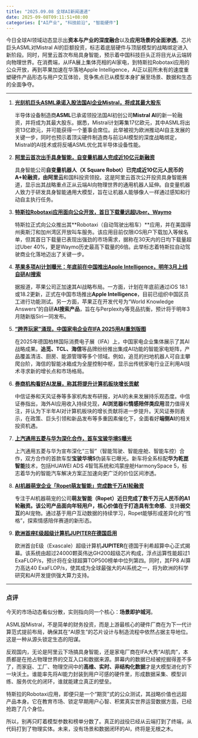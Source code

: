 ```yaml
---
title: "2025.09.08 全球AI新闻速递"
date: 2025-09-08T09:11:51+08:00
categories: ["AI产业", "科技前沿", "智能硬件"]
---
```


今日全球AI领域动态显示出**资本与产业的深度融合**以及**应用场景的全面渗透**。芯片巨头ASML对Mistral AI的巨额投资，标志着底层硬件与顶层模型的战略绑定进入新阶段。同时，阿里云首次布局具身智能，预示着中国科技巨头正将目光从云端转向物理世界。在消费端，从IFA展上集体亮相的AI家电，到特斯拉Robotaxi应用的公众开放，再到苹果加速在华落地Apple Intelligence，AI正以前所未有的速度重塑硬件产品形态与用户交互体验，竞争焦点已从模型本身扩展至场景、数据和生态的全面争夺。

---

1.  [**光刻机巨头ASML承诺入股法国AI企业Mistral，将成其最大股东**](https://www.ithome.com/0/881/125.htm)

    半导体设备制造商**ASML**已承诺领投法国AI初创公司**Mistral AI**的新一轮融资，并将成为其最大股东。据悉，Mistral计划筹集17亿欧元，其中ASML将出资13亿欧元，并可能获得一个董事会席位。此举被视为欧洲推动AI自主发展的关键一步，同时也预示着顶尖硬件制造商与前沿AI模型的深度战略绑定，Mistral的AI技术或将反哺ASML优化其半导体设备性能。

2.  [**阿里云首次出手具身智能，自变量机器人完成近10亿元新融资**](https://www.ithome.com/0/881/118.htm)

    具身智能公司**自变量机器人（X Square Robot）**已完成近10亿元人民币的A+轮融资，由**阿里云**和国科投资领投。这是阿里云首次公开投资具身智能赛道，显示出其战略重点正从云端AI向物理世界的通用机器人延伸。自变量机器人致力于研发具身智能通用大模型，旨在让机器人能够像人一样通过感知和行动自主执行任务。

3.  [**特斯拉Robotaxi应用面向公众开放，首日下载量远超Uber、Waymo**](https://www.ithome.com/0/881/063.htm)

    特斯拉正式向公众推出其**Robotaxi（自动驾驶出租车）**应用，并在美国得州奥斯汀和加州湾区开放叫车服务。该应用目前仅限iOS用户下载加入等候名单，但其首日下载量已表现出强劲的市场需求，据称在30天内的日均下载量超过Uber 40%，更是Waymo历史最高下载量的6倍。此举标志着特斯拉自动驾驶商业化落地迈出了关键一步。

4.  [**苹果多项AI计划曝光：年底前在中国推出Apple Intelligence，明年3月上线自研AI搜索**](https://www.ithome.com/0/881/095.htm)

    据报道，苹果公司正加速其AI战略布局。一方面，计划在年底前通过iOS 18.1或18.2更新，正式在中国市场推出**Apple Intelligence**，目前已组织中国区员工进行功能测试。另一方面，苹果正在开发代号为“World Knowledge Answers”的自研**AI搜索产品**，旨在与Perplexity等竞品抗衡，预计将于明年3月随新版Siri一同发布。

5.  [**“跨界玩家”涌现，中国家电企业在IFA 2025用AI重划版图**](https://www.ithome.com/0/881/117.htm)

    在2025年德国柏林国际消费电子展（IFA）上，中国家电企业集体展示了其AI战略成果。**追觅、TCL、海信**等品牌纷纷推出集成AI功能的智能家电矩阵，产品覆盖清洁、厨房、能源管理等多个领域。例如，追觅的扫地机器人可自主攀爬台阶，海信的智能冰箱成为全屋控制中枢，显示出传统家电行业正利用AI技术寻求新的增长点和市场格局。

6.  [**券商机构看好AI发展，称其将提升计算机板块增长贡献**](https://36kr.com/newsflashes/3457350880269956?f=rss)

    中信证券和天风证券等多家机构发布研报，对AI的未来发展持乐观态度。中信证券指出，海外AI应用收入持续兑现，**AI浏览器**和**情感陪伴类应用**潜力值得关注，并认为下半年AI对计算机板块的增长贡献将进一步提升。天风证券则表示，在政策、巨头引领和新品发布等多重因素催化下，全面看好**端侧AI**的相关投资机遇。

7.  [**上汽通用五菱与华为深化合作，首车宝骏华境S曝光**](https://www.ithome.com/0/881/113.htm)

    上汽通用五菱与华为宣布深化“三智”（智能驾驶、智能座舱、智能车控）合作，双方合作的首款车型**宝骏华境S**伪装车已曝光。新车将全系标配**华为乾崑智能**技术，包括HUAWEI ADS 4智驾系统和鸿蒙座舱HarmonySpace 5，标志着华为的智能汽车解决方案正加速向更广泛的价位区间渗透。

8.  [**AI机器萌宠企业「Ropet萌友智能」完成数千万A1轮融资**](https://36kr.com/p/3453968750024073?f=rss)

    专注于AI机器萌宠的公司**萌友智能（Ropet）**近日完成了数千万元人民币的A1轮融资。该公司产品面向年轻用户，核心价值在于打造具有**生命感**、支持**弱交互**的AI宠物。通过基于用户互动数据的持续学习，Ropet能够形成差异化的“性格”，探索情感陪伴赛道的新形态。

9.  [**欧洲首座E级超级计算机JUPITER在德国启用**](https://www.ithome.com/0/881/059.htm)

    欧洲首台E级（Exascale）超级计算机**JUPITER**在德国于利希超算中心正式揭幕。该系统由超过24000颗英伟达GH200超级芯片构成，浮点运算性能超过1 ExaFLOP/s，预计将在全球超算TOP500榜单中位列第四。同时，其FP8 AI算力高达40 ExaFLOP/s，使其成为全球最强大的AI系统之一，将为欧洲的科学研究和AI开发提供强大算力支持。

---

### **点评**

今天的市场动态看似分散，实则指向同一个核心：**场景即护城河**。

ASML投Mistral，不是简单的财务投资，而是上游最核心的硬件厂商在为下一代计算范式提前布局，确保其在“AI原生”的芯片设计与制造流程中依然占据主导地位。这是一种从源头锁定生态的阳谋。

反观国内，无论是阿里云下场搞具身智能，还是家电厂商在IFA大秀“AI肌肉”，本质都是在抢占物理世界的交互入口和数据来源。屏幕内的数据已经被挖掘得差不多了，而家庭、工厂、物理空间中的**高维、实时、非结构化数据**才是大模型进化的下一块沃土。谁能率先将AI能力封装到用户可感的硬件里，形成数据采集、模型训练、服务优化的闭环，谁就能建立真正的壁垒。

特斯拉的Robotaxi应用，即便只是一个“期货”式的公众测试，其战略价值也远超产品本身。它在教育市场、锁定早期用户心智、积累真实世界运营数据方面，已经抢跑了几个身位。

所以，别再只盯着模型参数和榜单分数了。真正的战役已经从云端打到了终端，从代码打到了物理实体。未来，没有场景和数据闭环的AI，终将是无根之木。